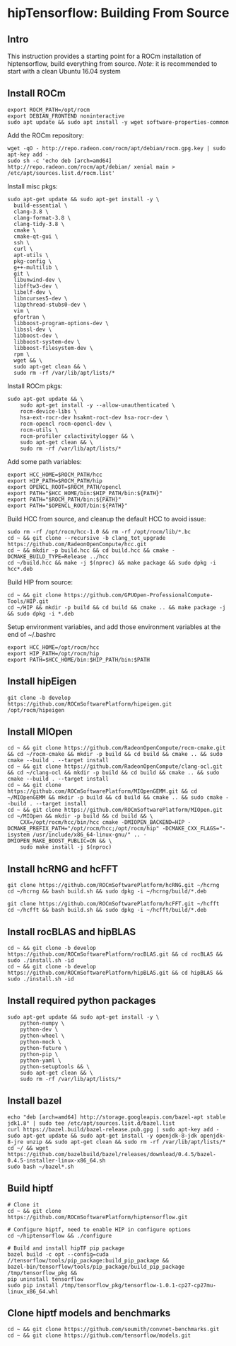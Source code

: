 # hipTensorflow: Building From Source

## Intro
This instruction provides a starting point for a ROCm installation of hiptensorflow, build everything from source.
*Note*: it is recommended to start with a clean Ubuntu 16.04 system

## Install ROCm
```
export ROCM_PATH=/opt/rocm
export DEBIAN_FRONTEND noninteractive
sudo apt update && sudo apt install -y wget software-properties-common 
```

Add the ROCm repository:  
```
wget -qO - http://repo.radeon.com/rocm/apt/debian/rocm.gpg.key | sudo apt-key add -
sudo sh -c 'echo deb [arch=amd64] http://repo.radeon.com/rocm/apt/debian/ xenial main > /etc/apt/sources.list.d/rocm.list'
```
Install misc pkgs:
```
sudo apt-get update && sudo apt-get install -y \
  build-essential \
  clang-3.8 \
  clang-format-3.8 \
  clang-tidy-3.8 \
  cmake \
  cmake-qt-gui \
  ssh \
  curl \
  apt-utils \
  pkg-config \
  g++-multilib \
  git \
  libunwind-dev \
  libfftw3-dev \
  libelf-dev \
  libncurses5-dev \
  libpthread-stubs0-dev \
  vim \
  gfortran \
  libboost-program-options-dev \
  libssl-dev \
  libboost-dev \
  libboost-system-dev \
  libboost-filesystem-dev \
  rpm \
  wget && \
  sudo apt-get clean && \
  sudo rm -rf /var/lib/apt/lists/*
```

Install ROCm pkgs:
```
sudo apt-get update && \
    sudo apt-get install -y --allow-unauthenticated \
    rocm-device-libs \
    hsa-ext-rocr-dev hsakmt-roct-dev hsa-rocr-dev \
    rocm-opencl rocm-opencl-dev \
    rocm-utils \
    rocm-profiler cxlactivitylogger && \
    sudo apt-get clean && \
    sudo rm -rf /var/lib/apt/lists/*
```
Add some path variables:  
```
export HCC_HOME=$ROCM_PATH/hcc
export HIP_PATH=$ROCM_PATH/hip
export OPENCL_ROOT=$ROCM_PATH/opencl
export PATH="$HCC_HOME/bin:$HIP_PATH/bin:${PATH}"
export PATH="$ROCM_PATH/bin:${PATH}"
export PATH="$OPENCL_ROOT/bin:${PATH}"
```

Build HCC from source, and cleanup the default HCC to avoid issue:
```
sudo rm -rf /opt/rocm/hcc-1.0 && rm -rf /opt/rocm/lib/*.bc
cd ~ && git clone --recursive -b clang_tot_upgrade https://github.com/RadeonOpenCompute/hcc.git
cd ~ && mkdir -p build.hcc && cd build.hcc && cmake -DCMAKE_BUILD_TYPE=Release ../hcc
cd ~/build.hcc && make -j $(nproc) && make package && sudo dpkg -i hcc*.deb 
```

Build HIP from source:
```
cd ~ && git clone https://github.com/GPUOpen-ProfessionalCompute-Tools/HIP.git
cd ~/HIP && mkdir -p build && cd build && cmake .. && make package -j && sudo dpkg -i *.deb 
```

Setup environment variables, and add those environment variables at the end of ~/.bashrc 
```
export HCC_HOME=/opt/rocm/hcc
export HIP_PATH=/opt/rocm/hip
export PATH=$HCC_HOME/bin:$HIP_PATH/bin:$PATH
```

## Install hipEigen
```
git clone -b develop https://github.com/ROCmSoftwarePlatform/hipeigen.git /opt/rocm/hipeigen
```

## Install MIOpen
```
cd ~ && git clone https://github.com/RadeonOpenCompute/rocm-cmake.git && cd ~/rocm-cmake && mkdir -p build && cd build && cmake .. && sudo cmake --build . --target install
cd ~ && git clone https://github.com/RadeonOpenCompute/clang-ocl.git && cd ~/clang-ocl && mkdir -p build && cd build && cmake .. && sudo cmake --build . --target install
cd ~ && git clone https://github.com/ROCmSoftwarePlatform/MIOpenGEMM.git && cd ~/MIOpenGEMM && mkdir -p build && cd build && cmake .. && sudo cmake --build . --target install
cd ~ && git clone https://github.com/ROCmSoftwarePlatform/MIOpen.git
cd ~/MIOpen && mkdir -p build && cd build && \ 
    CXX=/opt/rocm/hcc/bin/hcc cmake -DMIOPEN_BACKEND=HIP -DCMAKE_PREFIX_PATH="/opt/rocm/hcc;/opt/rocm/hip" -DCMAKE_CXX_FLAGS="-isystem /usr/include/x86_64-linux-gnu/" .. -DMIOPEN_MAKE_BOOST_PUBLIC=ON && \
    sudo make install -j $(nproc)
```

## Install hcRNG and hcFFT 
```
git clone https://github.com/ROCmSoftwarePlatform/hcRNG.git ~/hcrng
cd ~/hcrng && bash build.sh && sudo dpkg -i ~/hcrng/build/*.deb

git clone https://github.com/ROCmSoftwarePlatform/hcFFT.git ~/hcfft
cd ~/hcfft && bash build.sh && sudo dpkg -i ~/hcfft/build/*.deb
```

## Install rocBLAS and hipBLAS 
```
cd ~ && git clone -b develop https://github.com/ROCmSoftwarePlatform/rocBLAS.git && cd rocBLAS && sudo ./install.sh -id 
cd ~ && git clone -b develop https://github.com/ROCmSoftwarePlatform/hipBLAS.git && cd hipBLAS && sudo ./install.sh -id 
```

## Install required python packages
```
sudo apt-get update && sudo apt-get install -y \
    python-numpy \
    python-dev \
    python-wheel \
    python-mock \
    python-future \
    python-pip \
    python-yaml \
    python-setuptools && \
    sudo apt-get clean && \
    sudo rm -rf /var/lib/apt/lists/*
```

## Install bazel
```
echo "deb [arch=amd64] http://storage.googleapis.com/bazel-apt stable jdk1.8" | sudo tee /etc/apt/sources.list.d/bazel.list
curl https://bazel.build/bazel-release.pub.gpg | sudo apt-key add -
sudo apt-get update && sudo apt-get install -y openjdk-8-jdk openjdk-8-jre unzip && sudo apt-get clean && sudo rm -rf /var/lib/apt/lists/* 
cd ~/ && wget https://github.com/bazelbuild/bazel/releases/download/0.4.5/bazel-0.4.5-installer-linux-x86_64.sh 
sudo bash ~/bazel*.sh
```

## Build hiptf
```
# Clone it
cd ~ && git clone https://github.com/ROCmSoftwarePlatform/hiptensorflow.git

# Configure hiptf, need to enable HIP in configure options
cd ~/hiptensorflow && ./configure 

# Build and install hipTF pip package
bazel build -c opt --config=cuda //tensorflow/tools/pip_package:build_pip_package &&
bazel-bin/tensorflow/tools/pip_package/build_pip_package /tmp/tensorflow_pkg &&
pip uninstall tensorflow 
sudo pip install /tmp/tensorflow_pkg/tensorflow-1.0.1-cp27-cp27mu-linux_x86_64.whl
```

## Clone hiptf models and benchmarks
```
cd ~ && git clone https://github.com/soumith/convnet-benchmarks.git
cd ~ && git clone https://github.com/tensorflow/models.git
```
